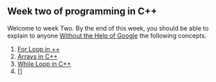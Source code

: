 ## Week two of programming in C++ 
Welcome to week Two. By the end of this week, you should be able to explain to anyone [Without the Help of Google](https://fs.blog/feynman-learning-technique/?fbclid=IwAR2K5_BGPVo0QjJXkOIIqNsqcXK4lTskPWJvA0asKQIGtCPWaQBdKmj1Ztg) the following concepts. 

1. [For Loop in ++](https://www.programiz.com/cpp-programming/for-loop)
2. [Arrays in C++](https://www.google.com/search?q=arrays+in+C%2B%2B)
3. [While Loop in C++](https://www.javatpoint.com/cpp-while-loop)
4. []